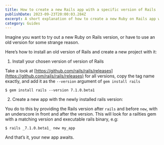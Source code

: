 ```yaml
---
title: How to create a new Rails app with a specific version of Rails
publishDate: 2023-09-23T20:00:03.284Z
excerpt: A short explanation of how to create a new Ruby on Rails app with a specific version of Ruby on Rails
category: Guides
---
```


Imagine you want to try out a new Ruby on Rails version, or have to use an old version for some strange reason.

Here’s how to install an old version of Rails and create a new project with it:

1. Install your chosen version of version of Rails

Take a look at [https://github.com/rails/rails/releases](https://github.com/rails/rails/releases) for all versions, copy the tag name exactly, and add it as the `--version` argument of `gem install rails`

`$ gem install rails --version 7.1.0.beta1`

2. Create a new app with the newly installed rails version:

You do to this by providing the Rails version after `rails` and before `new`, with an underscore in front and after the version. This will look for a railties gem with a matching version and executable rails binary, e.g:

`$ rails _7.1.0.beta1_ new my_app`

And that’s it, your new app awaits.
